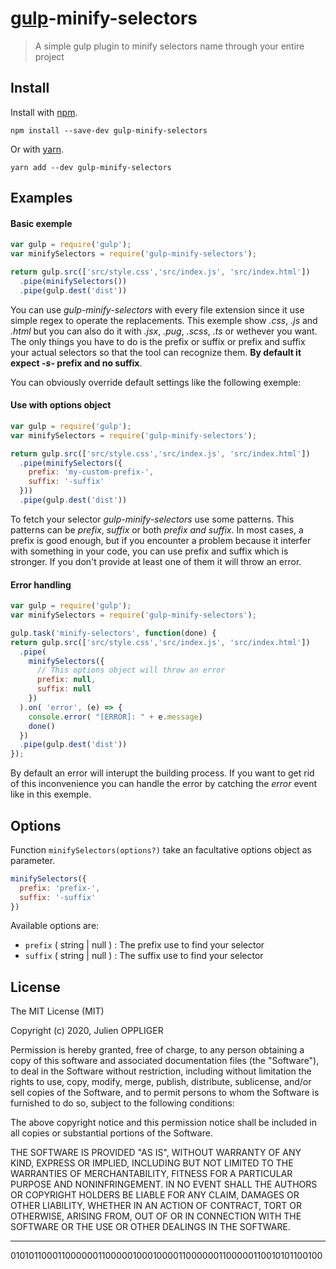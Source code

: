 # [gulp](https://github.com/wearefractal/gulp)-minify-selectors 
> A simple gulp plugin to minify selectors name through your entire project

## Install

Install with [npm](https://npmjs.org/package/gulp-minify-selectors).

```
npm install --save-dev gulp-minify-selectors
```
Or with [yarn](https://yarnpkg.com/package/gulp-minify-selectors).
```
yarn add --dev gulp-minify-selectors
```

## Examples

#### Basic exemple

```js
var gulp = require('gulp');
var minifySelectors = require('gulp-minify-selectors');

return gulp.src(['src/style.css','src/index.js', 'src/index.html'])
  .pipe(minifySelectors())
  .pipe(gulp.dest('dist'))
```
You can use *gulp-minify-selectors* with every file extension since it use simple regex to operate the replacements. This exemple show *.css*, *.js* and *.html* but you can also do it with *.jsx*, *.pug*, *.scss*, *.ts* or wethever you want. 
The only things you have to do is the prefix or suffix or prefix and suffix your actual selectors so that the tool can recognize them. **By default it expect *-s-* prefix and no suffix**.

You can obviously override default settings like the following exemple:

#### Use with options object

```js
var gulp = require('gulp');
var minifySelectors = require('gulp-minify-selectors');

return gulp.src(['src/style.css','src/index.js', 'src/index.html'])
  .pipe(minifySelectors({
    prefix: 'my-custom-prefix-',
    suffix: '-suffix'
  }))
  .pipe(gulp.dest('dist'))
```

To fetch your selector *gulp-minify-selectors* use some patterns. This patterns can be *prefix*, *suffix* or both *prefix and suffix*. In most cases, a prefix is good enough, but if you encounter a problem because it interfer with something in your code, you can use prefix and suffix which is stronger. If you don't provide at least one of them it will throw an error.

#### Error handling


```js
var gulp = require('gulp');
var minifySelectors = require('gulp-minify-selectors');

gulp.task('minify-selectors', function(done) {
return gulp.src(['src/style.css','src/index.js', 'src/index.html'])
  .pipe(
    minifySelectors({
      // This options object will throw an error
      prefix: null,
      suffix: null
    })
  ).on( 'error', (e) => {
    console.error( "[ERROR]: " + e.message)
    done()
  })
  .pipe(gulp.dest('dist'))
});
```

By default an error will interupt the building process. If you want to get rid of this inconvenience you can handle the error by catching the *error* event like in this exemple. 


## Options

Function `minifySelectors(options?)` take an facultative options object as parameter.

```js
minifySelectors({
  prefix: 'prefix-',
  suffix: '-suffix'
})
```

Available options are:

* `prefix` ( string | null ) : The prefix use to find your selector
* `suffix` ( string | null ) : The suffix use to find your selector

## License

The MIT License (MIT)

Copyright (c) 2020, Julien OPPLIGER

Permission is hereby granted, free of charge, to any person obtaining a copy of
this software and associated documentation files (the "Software"), to deal in
the Software without restriction, including without limitation the rights to
use, copy, modify, merge, publish, distribute, sublicense, and/or sell copies of
the Software, and to permit persons to whom the Software is furnished to do so,
subject to the following conditions:

The above copyright notice and this permission notice shall be included in all
copies or substantial portions of the Software.

THE SOFTWARE IS PROVIDED "AS IS", WITHOUT WARRANTY OF ANY KIND, EXPRESS OR
IMPLIED, INCLUDING BUT NOT LIMITED TO THE WARRANTIES OF MERCHANTABILITY, FITNESS
FOR A PARTICULAR PURPOSE AND NONINFRINGEMENT. IN NO EVENT SHALL THE AUTHORS OR
COPYRIGHT HOLDERS BE LIABLE FOR ANY CLAIM, DAMAGES OR OTHER LIABILITY, WHETHER
IN AN ACTION OF CONTRACT, TORT OR OTHERWISE, ARISING FROM, OUT OF OR IN
CONNECTION WITH THE SOFTWARE OR THE USE OR OTHER DEALINGS IN THE SOFTWARE.

---------------------

0101011000110000001100000100010000110000001100000110010101100100 